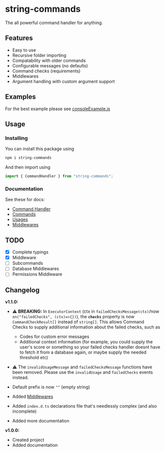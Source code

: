 # string-commands

The all powerful command handler for anything.

## Features

- Easy to use
- Recursive folder importing
- Compatability with older commands
- Configurable messages (no defaults)
- Command checks (requirements)
- Middlewares
- Argument handling with custom argument support

## Examples

For the best example please see [consoleExample.js](/examples/consoleExample.js)

## Usage

### Installing

You can install this package using

```sh
npm i string-commands
```

And then import using

```js
import { CommandHandler } from "string-commands";
```

### Documentation

See these for docs:

- [Command Handler](./docs/CommandHandler.md)
- [Commands](./docs/Commands.md)
- [Usages](./docs/Usages.md)
- [Middlewares](./docs/Middlewares.md)

## TODO

- [x] Complete typings
- [x] Middleware
- [ ] Subcommands
- [ ] Database Middlewares
- [ ] Permissions Middleware

## Changelog

**v1.1.0:**

- :warning: **BREAKING:** In `ExecutorContext` (ctx in `failedChecksMessage(ctx)`/now `on("failedChecks", (ctx)=>{})`), the **`checks`** property is now `CommandCheckResult[]` instead of `string[]`. This allows Command Checks to supply additional information about the failed checks, such as
  - Codes for custom error messages
  - Additional context information (for example, you could supply the user's score or something so your failed checks handler doesnt have to fetch it from a database again, or maybe supply the needed threshold etc)
- :warning: The `invalidUsageMessage` and `failedChecksMessage` functions have been removed. Please use the `invalidUsage` and `failedChecks` events instead.
- Default prefix is now `""` (empty string)

- Added [Middlewares](./docs/Middlewares.md)
- Added `index.d.ts` declarations file that's needlessly complex (and also incomplete)
- Added more documentation

**v1.0.0:**

- Created project
- Added documentation
